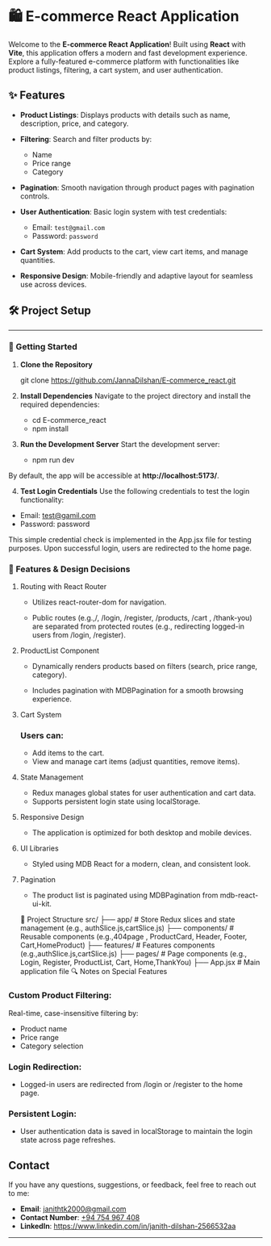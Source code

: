 # 🛍️ E-commerce React Application

Welcome to the **E-commerce React Application**! Built using **React** with **Vite**, this application offers a modern and fast development experience. Explore a fully-featured e-commerce platform with functionalities like product listings, filtering, a cart system, and user authentication.

## ✨ Features

- **Product Listings**: Displays products with details such as name, description, price, and category.

- **Filtering**: Search and filter products by:

  - Name
  - Price range
  - Category

- **Pagination**: Smooth navigation through product pages with pagination controls.

- **User Authentication**: Basic login system with test credentials:

  - Email: `test@gmail.com`
  - Password: `password`

- **Cart System**: Add products to the cart, view cart items, and manage quantities.

- **Responsive Design**: Mobile-friendly and adaptive layout for seamless use across devices.

## 🛠️ Project Setup
---

### 🚀 Getting Started

1.  **Clone the Repository**

    git clone https://github.com/JannaDilshan/E-commerce_react.git

2.  **Install Dependencies**
    Navigate to the project directory and install the required dependencies:

    - cd E-commerce_react
    - npm install

3.  **Run the Development Server**
    Start the development server:

    - npm run dev

By default, the app will be accessible at **http://localhost:5173/**.

4. **Test Login Credentials**
Use the following credentials to test the login functionality:

- Email: test@gamil.com
- Password: password

This simple credential check is implemented in the App.jsx file for testing purposes. Upon successful login, users are redirected to the home page.

### 🧩 Features & Design Decisions

1. Routing with React Router

   - Utilizes react-router-dom for navigation.

   - Public routes (e.g.,/, /login, /register, /products, /cart , /thank-you) are separated from protected routes (e.g., redirecting logged-in users from /login, /register).

2. ProductList Component

   - Dynamically renders products based on filters (search, price range, category).

   - Includes pagination with MDBPagination for a smooth browsing experience.

3. Cart System
   ### Users can:
   - Add items to the cart.
   - View and manage cart items (adjust quantities, remove items).

4. State Management

   - Redux manages global states for user authentication and cart data.
   - Supports persistent login state using localStorage.

5. Responsive Design

   - The application is optimized for both desktop and mobile devices.

6. UI Libraries

   - Styled using MDB React for a modern, clean, and consistent look.

7. Pagination
   - The product list is paginated using MDBPagination from mdb-react-ui-kit.

   📂 Project Structure
   src/
   ├── app/ # Store Redux slices and state management (e.g., authSlice.js,cartSlice.js)
   ├── components/ # Reusable components (e.g.,404page ,  ProductCard, Header, Footer, Cart,HomeProduct)
   ├── features/ # Features components (e.g.,authSlice.js,cartSlice.js)
   ├── pages/ # Page components (e.g., Login, Register, ProductList, Cart, Home,ThankYou)
   ├── App.jsx # Main application file
   🔍 Notes on Special Features

### Custom Product Filtering:

Real-time, case-insensitive filtering by:

- Product name
- Price range
- Category selection

### Login Redirection:
- Logged-in users are redirected from /login or /register to the home page.

### Persistent Login:
- User authentication data is saved in localStorage to maintain the login state across page refreshes.

## Contact

If you have any questions, suggestions, or feedback, feel free to reach out to me:

- **Email**: [janithtk2000@gmail.com](mailto:janithtk2000@gmail.com)
- **Contact Number**: [+94 754 967 408](tel:+94754967408)
- **LinkedIn**: [https://www.linkedin.com/in/janith-dilshan-2566532aa ](https://www.linkedin.com/in/janith-dilshan-2566532aa)

---
